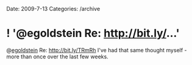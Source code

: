 Date: 2009-7-13
Categories: /archive

# ! '@egoldstein Re: http://bit.ly/...'

@<a href="http://twitter.com/egoldstein">egoldstein</a> Re: <a href="http://bit.ly/TRmRh" rel="nofollow">http://bit.ly/TRmRh</a> I've had that same thought myself - more than once over the last few weeks.
